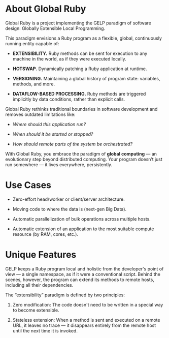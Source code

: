 # About Global Ruby

Global Ruby is a project implementing the GELP paradigm of software design:
Globally Extensible Local Programming.

This paradigm envisions a Ruby program as a flexible, global, continuously running entity capable of:

* **EXTENSIBILITY.** Ruby methods can be sent for execution to any machine in the world, as if they were executed locally.

* **HOTSWAP.** Dynamically patching a Ruby application at runtime.

* **VERSIONING.** Maintaining a global history of program state: variables, methods, and more.

* **DATAFLOW-BASED PROCESSING.** Ruby methods are triggered implicitly by data conditions, rather than explicit calls.

Global Ruby rethinks traditional boundaries in software development and removes outdated limitations like:

* *Where should this application run?*

* *When should it be started or stopped?*

* *How should remote parts of the system be orchestrated?*

With Global Ruby, you embrace the paradigm of **global computing** — an evolutionary step beyond distributed computing. Your program doesn’t just run somewhere — it lives everywhere, persistently.

# Use Cases

* Zero-effort head/worker or client/server architecture.

* Moving code to where the data is (next-gen Big Data).

* Automatic parallelization of bulk operations across multiple hosts.

* Automatic extension of an application to the most suitable compute resource (by RAM, cores, etc.).

# Unique Features

GELP keeps a Ruby program local and holistic from the developer's point of view — a single namespace, as if it were a conventional script. Behind the scenes, however, the program can extend its methods to remote hosts, including all their dependencies.

The “extensibility” paradigm is defined by two principles:

1. Zero modification: The code doesn't need to be written in a special way to become extensible.

2. Stateless extension: When a method is sent and executed on a remote URL, it leaves no trace — it disappears entirely from the remote host until the next time it is invoked.

